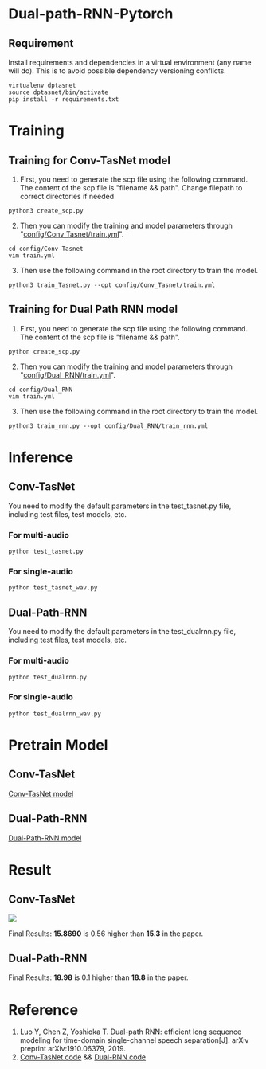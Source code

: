 # Dual-path-RNN-Pytorch

## Requirement

Install requirements and dependencies in a virtual environment (any name will do). This is to avoid possible dependency versioning conflicts.

```
virtualenv dptasnet
source dptasnet/bin/activate
pip install -r requirements.txt
```

# Training

## Training for Conv-TasNet model

1. First, you need to generate the scp file using the following command. The content of the scp file is "filename && path".
   Change filepath to correct directories if needed

```shell
python3 create_scp.py
```

2. Then you can modify the training and model parameters through "[config/Conv_Tasnet/train.yml](https://github.com/JusperLee/Dual-Path-RNN-Pytorch/tree/master/config/Conv_Tasnet)".

```shell
cd config/Conv-Tasnet
vim train.yml
```

3. Then use the following command in the root directory to train the model.

```shell
python3 train_Tasnet.py --opt config/Conv_Tasnet/train.yml
```

## Training for Dual Path RNN model

1. First, you need to generate the scp file using the following command. The content of the scp file is "filename && path".

```shell
python create_scp.py
```

2. Then you can modify the training and model parameters through "[config/Dual_RNN/train.yml](https://github.com/JusperLee/Dual-Path-RNN-Pytorch/tree/master/config/Dual_RNN "config / Dual_RNN / train.yml")".

```shell
cd config/Dual_RNN
vim train.yml
```

3. Then use the following command in the root directory to train the model.

```shell
python3 train_rnn.py --opt config/Dual_RNN/train_rnn.yml
```

# Inference

## Conv-TasNet

You need to modify the default parameters in the test_tasnet.py file, including test files, test models, etc.

### For multi-audio

```shell
python test_tasnet.py
```

### For single-audio

```shell
python test_tasnet_wav.py
```

## Dual-Path-RNN

You need to modify the default parameters in the test_dualrnn.py file, including test files, test models, etc.

### For multi-audio

```shell
python test_dualrnn.py
```

### For single-audio

```shell
python test_dualrnn_wav.py
```

# Pretrain Model

## Conv-TasNet

[Conv-TasNet model](https://drive.google.com/open?id=1MRe4jiwgtAFZErjz-LWuuyEG8VGSU0YS "Google Driver")

## Dual-Path-RNN

[Dual-Path-RNN model](https://drive.google.com/open?id=1TInJB-idggkKJ5YkNvnrTopum_HgX3_o "Google Driver")

# Result

## Conv-TasNet

![](https://github.com/JusperLee/Dual-Path-RNN-Pytorch/blob/master/log/Conv_Tasnet/loss.png)

Final Results: **15.8690** is 0.56 higher than **15.3** in the paper.

## Dual-Path-RNN

Final Results: **18.98** is 0.1 higher than **18.8** in the paper.

# Reference

1. Luo Y, Chen Z, Yoshioka T. Dual-path RNN: efficient long sequence modeling for time-domain single-channel speech separation[J]. arXiv preprint arXiv:1910.06379, 2019.
2. [Conv-TasNet code](https://github.com/JusperLee/Conv-TasNet "Conv-TasNet code") && [Dual-RNN code](https://github.com/yluo42/TAC/blob/master/utility/models.py "Dual-RNN code")
